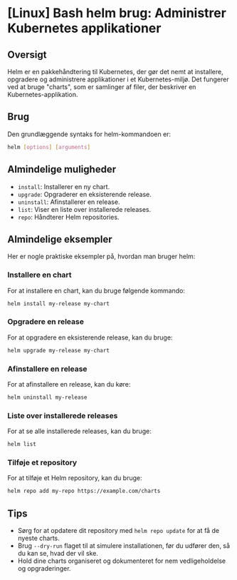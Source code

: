 # [Linux] Bash helm brug: Administrer Kubernetes applikationer

## Oversigt
Helm er en pakkehåndtering til Kubernetes, der gør det nemt at installere, opgradere og administrere applikationer i et Kubernetes-miljø. Det fungerer ved at bruge "charts", som er samlinger af filer, der beskriver en Kubernetes-applikation.

## Brug
Den grundlæggende syntaks for helm-kommandoen er:

```bash
helm [options] [arguments]
```

## Almindelige muligheder
- `install`: Installerer en ny chart.
- `upgrade`: Opgraderer en eksisterende release.
- `uninstall`: Afinstallerer en release.
- `list`: Viser en liste over installerede releases.
- `repo`: Håndterer Helm repositories.

## Almindelige eksempler
Her er nogle praktiske eksempler på, hvordan man bruger helm:

### Installere en chart
For at installere en chart, kan du bruge følgende kommando:

```bash
helm install my-release my-chart
```

### Opgradere en release
For at opgradere en eksisterende release, kan du bruge:

```bash
helm upgrade my-release my-chart
```

### Afinstallere en release
For at afinstallere en release, kan du køre:

```bash
helm uninstall my-release
```

### Liste over installerede releases
For at se alle installerede releases, kan du bruge:

```bash
helm list
```

### Tilføje et repository
For at tilføje et Helm repository, kan du bruge:

```bash
helm repo add my-repo https://example.com/charts
```

## Tips
- Sørg for at opdatere dit repository med `helm repo update` for at få de nyeste charts.
- Brug `--dry-run` flaget til at simulere installationen, før du udfører den, så du kan se, hvad der vil ske.
- Hold dine charts organiseret og dokumenteret for nem vedligeholdelse og opgraderinger.